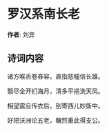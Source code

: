 # 罗汉系南长老

**作者**: 刘弇

## 诗词内容

诸方喉舌卷舂容，直指慈幢信长雄。

翳尽全开扪海月，清多平挹洗天风。

相望震旦传衣后，别寄西儿妙斲中。

好把沃洲论五老，冁然重此得支公。

